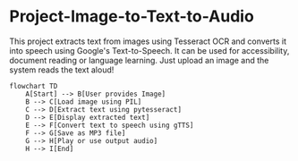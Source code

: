 # Project-Image-to-Text-to-Audio
This project extracts text from images using Tesseract OCR and converts it into speech using Google's Text-to-Speech. It can be used for accessibility, document reading or language learning. Just upload an image and the system reads the text aloud!

```mermaid
flowchart TD
    A[Start] --> B[User provides Image]
    B --> C[Load image using PIL]
    C --> D[Extract text using pytesseract]
    D --> E[Display extracted text]
    E --> F[Convert text to speech using gTTS]
    F --> G[Save as MP3 file]
    G --> H[Play or use output audio]
    H --> I[End]
```


